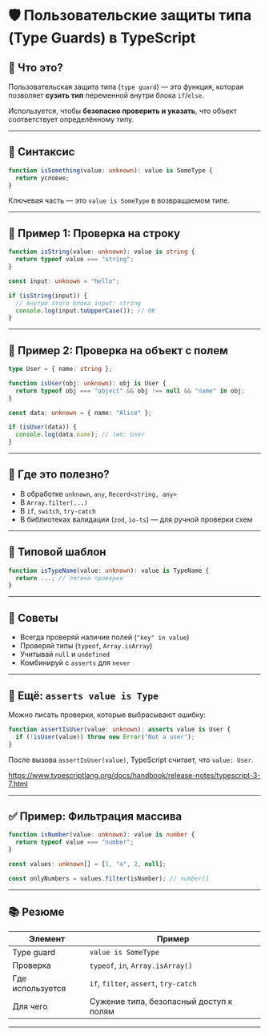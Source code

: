 # 🛡 Пользовательские защиты типа (Type Guards) в TypeScript

## 📖 Что это?

Пользовательская защита типа (`type guard`) — это функция, которая позволяет **сузить тип** переменной внутри блока `if`/`else`.

Используется, чтобы **безопасно проверить и указать**, что объект соответствует определённому типу.

---

## 🔧 Синтаксис

```ts
function isSomething(value: unknown): value is SomeType {
  return условие;
}
```

Ключевая часть — это `value is SomeType` в возвращаемом типе.

---

## 🧪 Пример 1: Проверка на строку

```ts
function isString(value: unknown): value is string {
  return typeof value === "string";
}

const input: unknown = "hello";

if (isString(input)) {
  // внутри этого блока input: string
  console.log(input.toUpperCase()); // OK
}
```

---

## 🧪 Пример 2: Проверка на объект с полем

```ts
type User = { name: string };

function isUser(obj: unknown): obj is User {
  return typeof obj === "object" && obj !== null && "name" in obj;
}

const data: unknown = { name: "Alice" };

if (isUser(data)) {
  console.log(data.name); // тип: User
}
```

---

## 🧠 Где это полезно?

- В обработке `unknown`, `any`, `Record<string, any>`
- В `Array.filter(...)`
- В `if`, `switch`, `try-catch`
- В библиотеках валидации (`zod`, `io-ts`) — для ручной проверки схем

---

## 📌 Типовой шаблон

```ts
function isTypeName(value: unknown): value is TypeName {
  return ...; // логика проверки
}
```

---

## 🚀 Советы

- Всегда проверяй наличие полей (`"key" in value`)
- Проверяй типы (`typeof`, `Array.isArray`)
- Учитывай `null` и `undefined`
- Комбинируй с `asserts` для `never`

---

## 🧩 Ещё: `asserts value is Type`

Можно писать проверки, которые выбрасывают ошибку:

```ts
function assertIsUser(value: unknown): asserts value is User {
  if (!isUser(value)) throw new Error("Not a user");
}
```

После вызова `assertIsUser(value)`, TypeScript считает, что `value: User`.

https://www.typescriptlang.org/docs/handbook/release-notes/typescript-3-7.html

---

## ✅ Пример: Фильтрация массива

```ts
function isNumber(value: unknown): value is number {
  return typeof value === "number";
}

const values: unknown[] = [1, "a", 2, null];

const onlyNumbers = values.filter(isNumber); // number[]
```

---

## 📚 Резюме

| Элемент          | Пример                                  |
| ---------------- | --------------------------------------- |
| Type guard       | `value is SomeType`                     |
| Проверка         | `typeof`, `in`, `Array.isArray()`       |
| Где используется | `if`, `filter`, `assert`, `try-catch`   |
| Для чего         | Сужение типа, безопасный доступ к полям |

---
